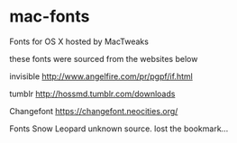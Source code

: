 # mac-fonts
Fonts for OS X hosted by MacTweaks


these fonts were sourced from the websites below

invisible
http://www.angelfire.com/pr/pgpf/if.html

tumblr
http://hossmd.tumblr.com/downloads

Changefont
https://changefont.neocities.org/

Fonts Snow Leopard
unknown source. lost the bookmark...
